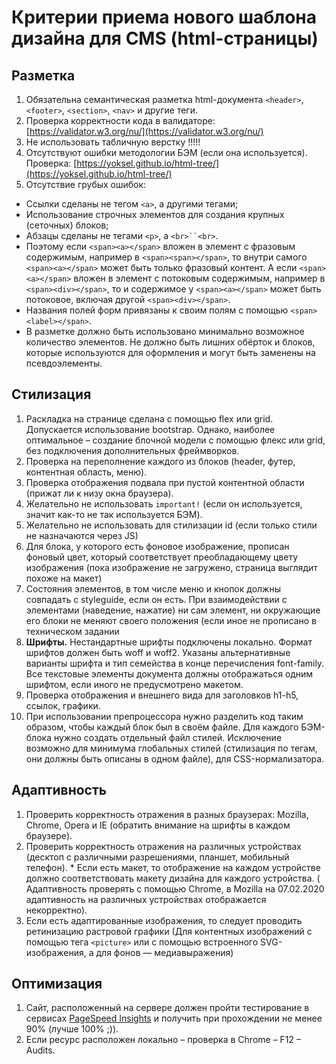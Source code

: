 # Критерии приема нового шаблона дизайна для CMS (html-страницы)

## Разметка

1. Обязательна семантическая разметка html-документа `<header>`, `<footer>`, `<section>`, `<nav>` и другие теги.
2. Проверка корректности кода в валидаторе: [https://validator.w3.org/nu/](https://validator.w3.org/nu/)
3. Не использовать табличную верстку !!!!!
4. Отсутствуют ошибки методологии БЭМ (если она используется). Проверка: [https://yoksel.github.io/html-tree/](https://yoksel.github.io/html-tree/)
5. Отсутствие грубых ошибок:

* Ссылки сделаны не тегом `<a>`, а другими тегами;
* Использование строчных элементов для создания крупных (сеточных) блоков;
* Абзацы сделаны не тегами `<p>`, а `<br>``<br>`.
* Поэтому если `<span><a></span>` вложен в элемент с фразовым содержимым, например в `<span><span></span>`, то внутри самого `<span><a></span>` может быть только фразовый контент. А если `<span><a></span>` вложен в элемент с потоковым содержимым, например в `<span><div></span>`, то и содержимое у `<span><a></span>` может быть потоковое, включая другой `<span><div></span>`.
* Названия полей форм привязаны к своим полям с помощью `<span><label></span>`.
* В разметке должно быть использовано минимально возможное количество элементов. Не должно быть лишних обёрток и блоков, которые используются для оформления и могут быть заменены на псевдоэлементы.

## Стилизация

1. Раскладка на странице сделана с помощью flex или grid. Допускается использование bootstrap. Однако, наиболее оптимальное – создание блочной модели с помощью флекс или grid, без подключения дополнительных фреймворков.
2. Проверка на переполнение каждого из блоков (header, футер, контентная область, меню).
3. Проверка отображения подвала при пустой контентной области (прижат ли к низу окна браузера).
4. Желательно не использовать `important!` (если он используется, значит как-то не так используется БЭМ).
5. Желательно не использовать для стилизации id (если только стили не назначаются через JS)
6. Для блока, у которого есть фоновое изображение, прописан фоновый цвет, который соответствует преобладающему цвету изображения (пока изображение не загружено, страница выглядит похоже на макет)
7. Состояния элементов, в том числе меню и кнопок должны совпадать с styleguide, если он есть.
   При взаимодействии с элементами (наведение, нажатие) ни сам элемент, ни окружающие его блоки не меняют своего положения (если иное не прописано в техническом задании
8. **Шрифты.** Нестандартные шрифты подключены локально. Формат шрифтов должен быть woff и woff2. Указаны альтернативные варианты шрифта и тип семейства в конце перечисления font-family. Все текстовые элементы документа должны отображаться одним шрифтом, если иного не предусмотрено макетом.
9. Проверка отображения и внешнего вида для заголовков h1-h5, ссылок, графики.
10. При использовании препроцессора нужно разделить код таким образом, чтобы каждый блок был в своём файле. Для каждого БЭМ-блока нужно создать отдельный файл стилей. Исключение возможно для минимума глобальных стилей (стилизация по тегам, они должны быть описаны в одном файле), для CSS-нормализатора.

## Адаптивность

1. Проверить корректность отражения в разных браузерах: Mozilla, Chrome, Opera и IE (обратить внимание на шрифты в каждом браузере).
2. Проверить корректность отражения на различных устройствах (десктоп с различными разрешениями, планшет, мобильный телефон). * Если есть макет, то отображение  на каждом устройстве должно соответствовать макету дизайна для каждого устройства. ( Адаптивность проверять с помощью Chrome, в Mozilla на 07.02.2020 адаптивность на различных устройствах отображается некорректно).
3. Если есть адаптированные изображения, то следует проводить ретинизацию растровой графики (Для контентных изображений с помощью тега `<picture>` или с помощью встроенного SVG-изображения, а для фонов — медиавыражения)
   </picture>

## Оптимизация


1. Сайт, расположенный на сервере должен пройти тестирование в сервисах [PageSpeed Insights](https://developers.google.com/speed/pagespeed/insights/?hl=RU)  и получить при прохождении не менее 90% (лучше 100% ;)).
2. Если ресурс расположен локально – проверка в Chrome – F12 – Audits.
